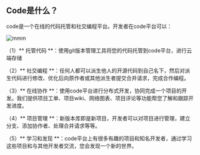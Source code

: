 ## Code是什么？

code是一个在线的代码托管和社交编程平台。开发者在code平台可以：


![mmm](http://code.csdn.net/theSalt/gggg/file/pictures/m.png)


（1）** 托管代码 **：使用git版本管理工具将您的代码托管到code平台，进行云端存储


（2）** 社交编程 **：任何人都可以派生他人的开源代码到自己名下，然后对派生代码进行修改、优化后向原作者或其他派生者提交合并请求，完成合作编程。


（3）** 在线协作 **：使用code平台进行分布式开发，协同完成一个项目的开发。我们提供项目工单、项目wiki、网络图表、项目评论等功能帮您了解和跟踪开发进度。


（4）** 项目管理 **：新版本库即是新项目，开发者可以对项目进行管理，建立分支、添加协作者、处理合并请求等等。

（5）** 学习和发现 **：code平台上有很多有趣的项目和知名开发者，通过学习这些项目和与其他开发者交流，您会发现一个新的世界。
